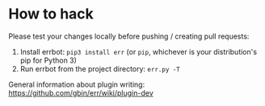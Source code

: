How to hack
===========

Please test your changes locally before pushing / creating pull requests:

1. Install errbot: `pip3 install err` (or `pip`, whichever is your distribution's pip for Python 3)
2. Run errbot from the project directory: `err.py -T`

General information about plugin writing: https://github.com/gbin/err/wiki/plugin-dev
